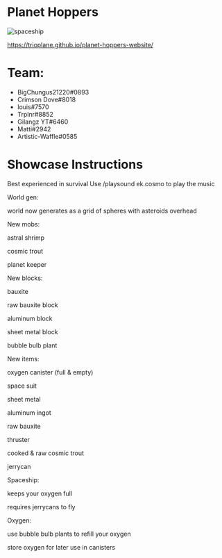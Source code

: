 # Planet Hoppers 
![spaceship](https://user-images.githubusercontent.com/31514218/180110269-f816a150-6d1e-4572-a8bd-81b4f7b94d22.gif)


https://trioplane.github.io/planet-hoppers-website/

# Team:
- BigChungus21220#0893
- Crimson Dove#8018
- louis#7570
- Trplnr#8852
- Gilangz YT#6460
- Matti#2942
- Artistic-Waffle#0585

# Showcase Instructions
Best experienced in survival
Use /playsound ek.cosmo to play the music




World gen:

world now generates as a grid of spheres with asteroids overhead




New mobs:

astral shrimp

cosmic trout

planet keeper




New blocks:

bauxite

raw bauxite block

aluminum block

sheet metal block

bubble bulb plant




New items:

oxygen canister (full & empty)

space suit

sheet metal

aluminum ingot

raw bauxite

thruster

cooked & raw cosmic trout

jerrycan

Spaceship:

keeps your oxygen full

requires jerrycans to fly




Oxygen:

use bubble bulb plants to refill your oxygen

store oxygen for later use in canisters

